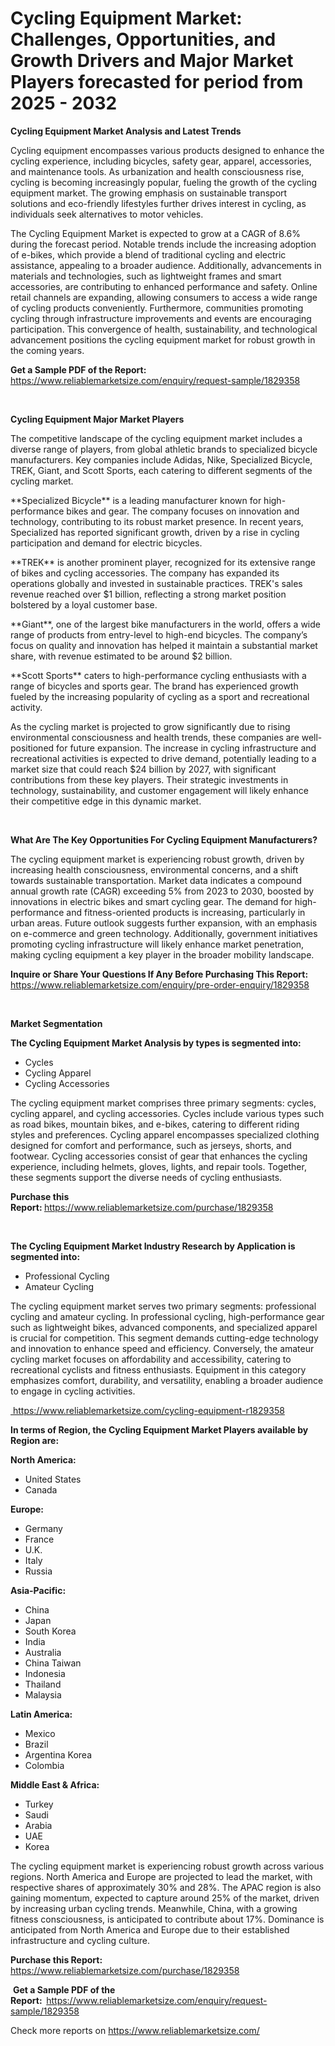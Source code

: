 <p><h1>Cycling Equipment Market: Challenges, Opportunities, and Growth Drivers and Major Market Players forecasted for period from 2025 - 2032</h1></p><p><strong>Cycling Equipment Market Analysis and Latest Trends</strong></p>
<p><p>Cycling equipment encompasses various products designed to enhance the cycling experience, including bicycles, safety gear, apparel, accessories, and maintenance tools. As urbanization and health consciousness rise, cycling is becoming increasingly popular, fueling the growth of the cycling equipment market. The growing emphasis on sustainable transport solutions and eco-friendly lifestyles further drives interest in cycling, as individuals seek alternatives to motor vehicles.</p><p>The Cycling Equipment Market is expected to grow at a CAGR of 8.6% during the forecast period. Notable trends include the increasing adoption of e-bikes, which provide a blend of traditional cycling and electric assistance, appealing to a broader audience. Additionally, advancements in materials and technologies, such as lightweight frames and smart accessories, are contributing to enhanced performance and safety. Online retail channels are expanding, allowing consumers to access a wide range of cycling products conveniently. Furthermore, communities promoting cycling through infrastructure improvements and events are encouraging participation. This convergence of health, sustainability, and technological advancement positions the cycling equipment market for robust growth in the coming years.</p></p>
<p><strong>Get a Sample PDF of the Report:&nbsp;</strong> <a href="https://www.reliablemarketsize.com/enquiry/request-sample/1829358?utm_campaign=1133&utm_medium=2&utm_source=Github&utm_content=ia&utm_term=09022025&utm_id=cycling-equipment">https://www.reliablemarketsize.com/enquiry/request-sample/1829358</a></p>
<p>&nbsp;</p>
<p><strong>Cycling Equipment Major Market Players</strong></p>
<p><p>The competitive landscape of the cycling equipment market includes a diverse range of players, from global athletic brands to specialized bicycle manufacturers. Key companies include Adidas, Nike, Specialized Bicycle, TREK, Giant, and Scott Sports, each catering to different segments of the cycling market.</p><p>**Specialized Bicycle** is a leading manufacturer known for high-performance bikes and gear. The company focuses on innovation and technology, contributing to its robust market presence. In recent years, Specialized has reported significant growth, driven by a rise in cycling participation and demand for electric bicycles.</p><p>**TREK** is another prominent player, recognized for its extensive range of bikes and cycling accessories. The company has expanded its operations globally and invested in sustainable practices. TREK's sales revenue reached over $1 billion, reflecting a strong market position bolstered by a loyal customer base.</p><p>**Giant**, one of the largest bike manufacturers in the world, offers a wide range of products from entry-level to high-end bicycles. The company’s focus on quality and innovation has helped it maintain a substantial market share, with revenue estimated to be around $2 billion.</p><p>**Scott Sports** caters to high-performance cycling enthusiasts with a range of bicycles and sports gear. The brand has experienced growth fueled by the increasing popularity of cycling as a sport and recreational activity.</p><p>As the cycling market is projected to grow significantly due to rising environmental consciousness and health trends, these companies are well-positioned for future expansion. The increase in cycling infrastructure and recreational activities is expected to drive demand, potentially leading to a market size that could reach $24 billion by 2027, with significant contributions from these key players. Their strategic investments in technology, sustainability, and customer engagement will likely enhance their competitive edge in this dynamic market.</p></p>
<p>&nbsp;</p>
<p><strong>What Are The Key Opportunities For Cycling Equipment Manufacturers?</strong></p>
<p><p>The cycling equipment market is experiencing robust growth, driven by increasing health consciousness, environmental concerns, and a shift towards sustainable transportation. Market data indicates a compound annual growth rate (CAGR) exceeding 5% from 2023 to 2030, boosted by innovations in electric bikes and smart cycling gear. The demand for high-performance and fitness-oriented products is increasing, particularly in urban areas. Future outlook suggests further expansion, with an emphasis on e-commerce and green technology. Additionally, government initiatives promoting cycling infrastructure will likely enhance market penetration, making cycling equipment a key player in the broader mobility landscape.</p></p>
<p><strong>Inquire or Share Your Questions If Any Before Purchasing This Report:</strong> <a href="https://www.reliablemarketsize.com/enquiry/pre-order-enquiry/1829358?utm_campaign=1133&utm_medium=2&utm_source=Github&utm_content=ia&utm_term=09022025&utm_id=cycling-equipment">https://www.reliablemarketsize.com/enquiry/pre-order-enquiry/1829358</a></p>
<p>&nbsp;</p>
<p><strong>Market Segmentation</strong></p>
<p><strong>The Cycling Equipment Market Analysis by types is segmented into:</strong></p>
<p><ul><li>Cycles</li><li>Cycling Apparel</li><li>Cycling Accessories</li></ul></p>
<p><p>The cycling equipment market comprises three primary segments: cycles, cycling apparel, and cycling accessories. Cycles include various types such as road bikes, mountain bikes, and e-bikes, catering to different riding styles and preferences. Cycling apparel encompasses specialized clothing designed for comfort and performance, such as jerseys, shorts, and footwear. Cycling accessories consist of gear that enhances the cycling experience, including helmets, gloves, lights, and repair tools. Together, these segments support the diverse needs of cycling enthusiasts.</p></p>
<p><strong>Purchase this Report:&nbsp;</strong><a href="https://www.reliablemarketsize.com/purchase/1829358?utm_campaign=1133&utm_medium=2&utm_source=Github&utm_content=ia&utm_term=09022025&utm_id=cycling-equipment">https://www.reliablemarketsize.com/purchase/1829358</a></p>
<p>&nbsp;</p>
<p><strong>The Cycling Equipment Market Industry Research by Application is segmented into:</strong></p>
<p><ul><li>Professional Cycling</li><li>Amateur Cycling</li></ul></p>
<p><p>The cycling equipment market serves two primary segments: professional cycling and amateur cycling. In professional cycling, high-performance gear such as lightweight bikes, advanced components, and specialized apparel is crucial for competition. This segment demands cutting-edge technology and innovation to enhance speed and efficiency. Conversely, the amateur cycling market focuses on affordability and accessibility, catering to recreational cyclists and fitness enthusiasts. Equipment in this category emphasizes comfort, durability, and versatility, enabling a broader audience to engage in cycling activities.</p></p>
<p><a href="https://www.reliablemarketsize.com/cycling-equipment-r1829358?utm_campaign=1133&utm_medium=2&utm_source=Github&utm_content=ia&utm_term=09022025&utm_id=cycling-equipment">&nbsp;https://www.reliablemarketsize.com/cycling-equipment-r1829358</a></p>
<p><strong>In terms of Region, the Cycling Equipment Market Players available by Region are:</strong></p>
<p>
    <p> <strong> North America: </strong>
        <ul>
            <li>United States</li>
            <li>Canada</li>
        </ul>
        </p> 
    <p> <strong> Europe: </strong>
        <ul>
            <li>Germany</li>
            <li>France</li>
            <li>U.K.</li>
            <li>Italy</li>
            <li>Russia</li>
        </ul>
        </p> 
    <p> <strong> Asia-Pacific: </strong>
        <ul>
            <li>China</li>
            <li>Japan</li>
            <li>South Korea</li>
            <li>India</li>
            <li>Australia</li>
            <li>China Taiwan</li>
            <li>Indonesia</li>
            <li>Thailand</li>
            <li>Malaysia</li>
        </ul>
        </p> 
    <p> <strong> Latin America: </strong>
        <ul>
            <li>Mexico</li>
            <li>Brazil</li>
            <li>Argentina Korea</li>
            <li>Colombia</li>
        </ul>
        </p> 
    <p> <strong> Middle East & Africa: </strong>
        <ul>
            <li>Turkey</li>
            <li>Saudi</li>
            <li>Arabia</li>
            <li>UAE</li>
            <li>Korea</li>
        </ul>
    </p>
    </p>
<p><p>The cycling equipment market is experiencing robust growth across various regions. North America and Europe are projected to lead the market, with respective shares of approximately 30% and 28%. The APAC region is also gaining momentum, expected to capture around 25% of the market, driven by increasing urban cycling trends. Meanwhile, China, with a growing fitness consciousness, is anticipated to contribute about 17%. Dominance is anticipated from North America and Europe due to their established infrastructure and cycling culture.</p></p>
<p><strong>Purchase this Report: </strong><a href="https://www.reliablemarketsize.com/purchase/1829358?utm_campaign=1133&utm_medium=2&utm_source=Github&utm_content=ia&utm_term=09022025&utm_id=cycling-equipment">https://www.reliablemarketsize.com/purchase/1829358</a></p>
<p>&nbsp;<strong>Get a Sample PDF of the Report:&nbsp;&nbsp;</strong><a href="https://www.reliablemarketsize.com/enquiry/request-sample/1829358?utm_campaign=1133&utm_medium=2&utm_source=Github&utm_content=ia&utm_term=09022025&utm_id=cycling-equipment">https://www.reliablemarketsize.com/enquiry/request-sample/1829358</a></p>
<p><strong></strong></p>
<p>Check more reports on <a href="https://www.reliablemarketsize.com/?utm_campaign=1133&utm_medium=2&utm_source=Github&utm_content=ia&utm_term=09022025&utm_id=cycling-equipment">https://www.reliablemarketsize.com/</a></p>